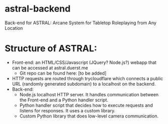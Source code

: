# astral-backend
Back-end for ASTRAL: Arcane System for Tabletop Roleplaying from Any Location

# Structure of ASTRAL:
- Front-end: an HTML/CSS/Javascript (JQuery? Node.js?) webapp that can be accessed at astral.duerst.me
  - Git repo can be found here: [to be added]
- HTTP requests are routed through trycloudflare which connects a public URL (randomly generated subdomain) to a localhost on the backend.
- Back-end:
  - Node.js localhost HTTP server. It handles communication between the Front-end and a Python handler script.
  - Python handler script that decides how to execute requests and listens for responses. It uses a custom library.
  - Custom Python library that does low-level camera communication.